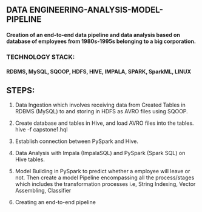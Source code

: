 ## DATA ENGINEERING-ANALYSIS-MODEL-PIPELINE

#### Creation of an end-to-end data pipeline and data analysis based on database of employees from 1980s-1995s belonging to a big corporation.

### TECHNOLOGY STACK:
#### RDBMS, MySQL, SQOOP, HDFS, HIVE, IMPALA, SPARK, SparkML, LINUX

## STEPS:
1)	Data Ingestion which involves receiving data from Created Tables in RDBMS (MySQL) to and storing in HDFS as AVRO files using SQOOP.

2)	Create database and tables in Hive, and load AVRO files into the tables.
    hive -f capstone1.hql

3)	Establish connection between PySpark and Hive.

4)	Data Analysis with Impala (ImpalaSQL) and PySpark (Spark SQL) on Hive tables.

5)	Model Building in PySpark to predict whether a employee will leave or not.
Then create a model Pipeline encompassing all the process/stages which includes the transformation processes i.e, String Indexing, Vector Assembling, Classifier

6)	Creating an end-to-end pipeline
